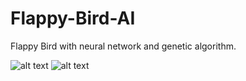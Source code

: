# Flappy-Bird-AI
Flappy Bird  with neural network and genetic algorithm.

![alt text](https://github.com/utkualtas/Flappy-Bird-AI/blob/master/Flappy1.PNG)
![alt text](https://github.com/utkualtas/Flappy-Bird-AI/blob/master/Flappy2.PNG)

